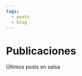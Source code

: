 ```yaml
---
tags:
  - posts
  - blog
---
```


# Publicaciones

Últimos posts en salsa

<Posts page="_posts"></Posts>
